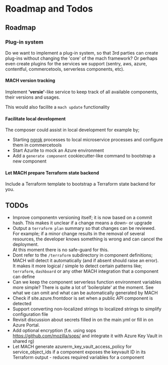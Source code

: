 # Roadmap and Todos

## Roadmap

### Plug-in system
Do we want to implement a plug-in system, so that 3rd parties can create plug-ins without changing the 'core' of the mach framework? Or perhaps even create plugins for the services we support (sentry, aws, azure, contentful, commercetools, serverless components, etc).

#### MACH version tracking
Implement **'versie'**-like service to keep track of all available components, their versions and usages.

This would also facilite a `mach update` functionality

#### Facilitate local development
The composer could assist in local development for example by;

- Starting [ngrok](https://ngrok.com/) processes to local microservice processes and configure them in commercetools
- Start Azurite to mock an Azure environment
- Add a `generate component` cookiecutter-like command to bootstrap a new component 


#### Let MACH prepare Terraform state backend
Include a Terraform template to bootstrap a Terraform state backend for you.


## TODOs
- Improve componentn versioning itself; it is now based on a commit hash. This makes it unclear if a change means a down- or upgrade
- Output a `terraform plan` summary so that changes can be reviewed.  
  For example; if a minor change results in the removal of several resources, the developer knows something is wrong and can cancel the deployment.  
  At this moment there is no safe-guard for this.
- Dont refer to the `/terraform` subdirectory in component definitions; MACH will detect it automatically (and if absent should raise an error).  
  It makes it more logical / simple to detect certain patterns like; `terraform`, `dashboard` or any other MACH integration that a component can define
- Can we keep the component serverless function environment variables more simple? There is quite a lot of 'boilerplate' at the moment. See what we can omit and what can be automatically generated by MACH
- Check if site.azure.frontdoor is set when a public API component is detected
- Support converting non-localized strings to localized strings to simplify configuration file
- Revisit discussion about secrets filled in on the main.yml or fill in on Azure Portal.
- Add optional encryption (f.e. using sops https://github.com/mozilla/sops/ and integrate it with Azure Key Vault in shared rg)
- Let MACH generate azurerm_key_vault_access_policy for service_object_ids if a component exposes the keyvault ID in its Terraform output - reduces required variables for a component